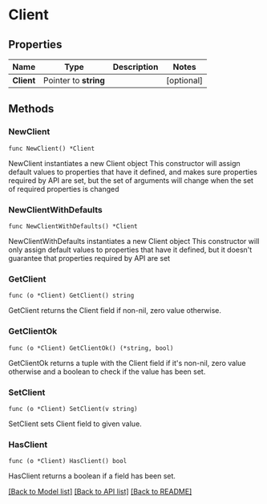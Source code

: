 # Client

## Properties

Name | Type | Description | Notes
------------ | ------------- | ------------- | -------------
**Client** | Pointer to **string** |  | [optional] 

## Methods

### NewClient

`func NewClient() *Client`

NewClient instantiates a new Client object
This constructor will assign default values to properties that have it defined,
and makes sure properties required by API are set, but the set of arguments
will change when the set of required properties is changed

### NewClientWithDefaults

`func NewClientWithDefaults() *Client`

NewClientWithDefaults instantiates a new Client object
This constructor will only assign default values to properties that have it defined,
but it doesn't guarantee that properties required by API are set

### GetClient

`func (o *Client) GetClient() string`

GetClient returns the Client field if non-nil, zero value otherwise.

### GetClientOk

`func (o *Client) GetClientOk() (*string, bool)`

GetClientOk returns a tuple with the Client field if it's non-nil, zero value otherwise
and a boolean to check if the value has been set.

### SetClient

`func (o *Client) SetClient(v string)`

SetClient sets Client field to given value.

### HasClient

`func (o *Client) HasClient() bool`

HasClient returns a boolean if a field has been set.


[[Back to Model list]](../README.md#documentation-for-models) [[Back to API list]](../README.md#documentation-for-api-endpoints) [[Back to README]](../README.md)


